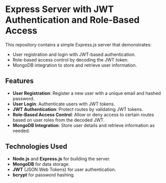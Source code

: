 # Express Server with JWT Authentication and Role-Based Access

This repository contains a simple Express.js server that demonstrates:

- User registration and login with JWT-based authentication.
- Role-based access control by decoding the JWT token.
- MongoDB integration to store and retrieve user information.

## Features

- **User Registration**: Register a new user with a unique email and hashed password.
- **User Login**: Authenticate users with JWT tokens.
- **JWT Authentication**: Protect routes by validating JWT tokens.
- **Role-Based Access Control**: Allow or deny access to certain routes based on user roles from the decoded JWT.
- **MongoDB Integration**: Store user details and retrieve information as needed.

## Technologies Used

- **Node.js** and **Express.js** for building the server.
- **MongoDB** for data storage.
- **JWT** (JSON Web Tokens) for user authentication.
- **bcrypt** for password hashing.


